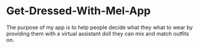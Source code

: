 # Get-Dressed-With-Mel-App
 The purpose of my app is to help people decide what they what to wear by providing them with a virtual assistant doll they can mix and match outfits on.
